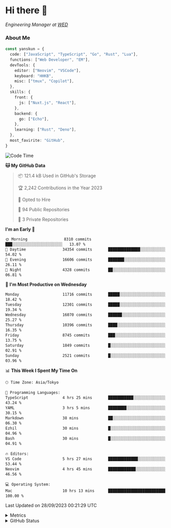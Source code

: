 # Hi there&nbsp;:wave:

<!-- ![Alt text](https://spotify-recently-played-readme.vercel.app/api?user=31kynbuubkiu3r4qh4hjuaglhfay) -->

_Engineering Manager at [WED](https://github.com/wedinc)_

### About Me

```ts
const yanskun = {
  code: ["JavaScript", "TypeScript", "Go", "Rust", "Lua"],
  functions: ["Web Developer", "EM"],
  devTools: {
    editor: ["Neovim", "VSCode"],
    keyboard: "HHKB",
    misc: ["tmux", "Copilot"],
  },
  skills: {
    front: {
      js: ["Nuxt.js", "React"],
    },
    backend: {
      go: ["Echo"],
    },
    learning: ["Rust", "Deno"],
  },
  most_favirite: "GitHub",
}
```

<!--START_SECTION:waka-->
![Code Time](http://img.shields.io/badge/Code%20Time-488%20hrs%2045%20mins-blue)

**🐱 My GitHub Data** 

> 📦 121.4 kB Used in GitHub's Storage 
 > 
> 🏆 2,242 Contributions in the Year 2023
 > 
> 💼 Opted to Hire
 > 
> 📜 94 Public Repositories 
 > 
> 🔑 3 Private Repositories 
 > 
**I'm an Early 🐤** 

```text
🌞 Morning                8310 commits        ███░░░░░░░░░░░░░░░░░░░░░░   13.07 % 
🌆 Daytime                34354 commits       ██████████████░░░░░░░░░░░   54.02 % 
🌃 Evening                16606 commits       ███████░░░░░░░░░░░░░░░░░░   26.11 % 
🌙 Night                  4328 commits        ██░░░░░░░░░░░░░░░░░░░░░░░   06.81 % 
```
📅 **I'm Most Productive on Wednesday** 

```text
Monday                   11716 commits       █████░░░░░░░░░░░░░░░░░░░░   18.42 % 
Tuesday                  12301 commits       █████░░░░░░░░░░░░░░░░░░░░   19.34 % 
Wednesday                16070 commits       ██████░░░░░░░░░░░░░░░░░░░   25.27 % 
Thursday                 10396 commits       ████░░░░░░░░░░░░░░░░░░░░░   16.35 % 
Friday                   8745 commits        ███░░░░░░░░░░░░░░░░░░░░░░   13.75 % 
Saturday                 1849 commits        █░░░░░░░░░░░░░░░░░░░░░░░░   02.91 % 
Sunday                   2521 commits        █░░░░░░░░░░░░░░░░░░░░░░░░   03.96 % 
```


📊 **This Week I Spent My Time On** 

```text
🕑︎ Time Zone: Asia/Tokyo

💬 Programming Languages: 
TypeScript               4 hrs 25 mins       ███████████░░░░░░░░░░░░░░   43.24 % 
YAML                     3 hrs 5 mins        ████████░░░░░░░░░░░░░░░░░   30.15 % 
Markdown                 38 mins             ██░░░░░░░░░░░░░░░░░░░░░░░   06.30 % 
Ezhil                    30 mins             █░░░░░░░░░░░░░░░░░░░░░░░░   04.96 % 
Bash                     30 mins             █░░░░░░░░░░░░░░░░░░░░░░░░   04.91 % 

🔥 Editors: 
VS Code                  5 hrs 27 mins       █████████████░░░░░░░░░░░░   53.44 % 
Neovim                   4 hrs 45 mins       ████████████░░░░░░░░░░░░░   46.56 % 

💻 Operating System: 
Mac                      10 hrs 13 mins      █████████████████████████   100.00 % 
```


 Last Updated on 28/09/2023 00:21:29 UTC
<!--END_SECTION:waka-->

<details>
  <summary>Metrics</summary>
  <img src="https://github.com/yanskun/yanskun/blob/main/github-metrics.svg" alt="Metrics">
</details>

<details>
  <summary>GitHub Status</summary>
  <picture>
    <source media="(prefers-color-scheme: dark)" srcset="https://raw.githubusercontent.com/yanskun/yanskun/master/profile-summary-card-output/nord_dark/0-profile-details.svg">
   <img src="https://raw.githubusercontent.com/yanskun/yanskun/master/profile-summary-card-output/default/0-profile-details.svg">
  </picture>
  <br>
  <picture>
    <source media="(prefers-color-scheme: dark)" srcset="https://raw.githubusercontent.com/yanskun/yanskun/master/profile-summary-card-output/nord_dark/1-repos-per-language.svg">
   <img src="https://raw.githubusercontent.com/yanskun/yanskun/master/profile-summary-card-output/default/1-repos-per-language.svg">
  </picture>
  <picture>
    <source media="(prefers-color-scheme: dark)" srcset="https://raw.githubusercontent.com/yanskun/yanskun/master/profile-summary-card-output/nord_dark/2-most-commit-language.svg">
   <img src="https://raw.githubusercontent.com/yanskun/yanskun/master/profile-summary-card-output/default/2-most-commit-language.svg">
  </picture>
  <br>
  <picture>
    <source media="(prefers-color-scheme: dark)" srcset="https://raw.githubusercontent.com/yanskun/yanskun/master/profile-summary-card-output/nord_dark/3-stats.svg">
   <img src="https://raw.githubusercontent.com/yanskun/yanskun/master/profile-summary-card-output/default/3-stats.svg">
  </picture>
  <picture>
    <source media="(prefers-color-scheme: dark)" srcset="https://raw.githubusercontent.com/yanskun/yanskun/master/profile-summary-card-output/nord_dark/4-productive-time.svg">
   <img src="https://raw.githubusercontent.com/yanskun/yanskun/master/profile-summary-card-output/default/4-productive-time.svg">
  </picture>
</details>
